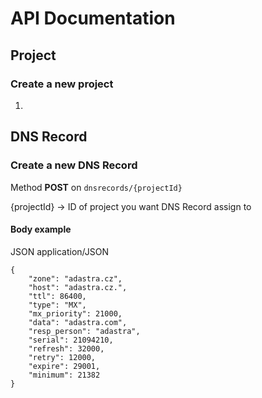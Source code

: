 # API Documentation

## Project

### Create a new project

1.

## DNS Record

### Create a new DNS Record

Method **POST** on `dnsrecords/{projectId}`

{projectId} -> ID of project you want DNS Record assign to

#### Body example

JSON application/JSON

```
{
    "zone": "adastra.cz",
    "host": "adastra.cz.",
    "ttl": 86400,
    "type": "MX",
    "mx_priority": 21000,
    "data": "adastra.com",
    "resp_person": "adastra",
    "serial": 21094210,
    "refresh": 32000,
    "retry": 12000,
    "expire": 29001,
    "minimum": 21382
}
```
